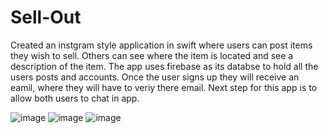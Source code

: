 # Sell-Out
Created an instgram style application in swift where users can post items they wish to sell. Others can see where the item is located and see a description of the item. The app uses firebase as its databse to hold all the users posts and accounts. Once the user signs up they will receive an eamil, where they will have to veriy there email. Next step for this app is to allow both users to chat in app.


![image](https://user-images.githubusercontent.com/121051967/208501718-ae462a5f-2943-4256-9f51-5df5797187b2.png)
![image](https://user-images.githubusercontent.com/121051967/208501834-d78cfa24-720e-4bf8-aa39-81eb462ce1c2.png)
![image](https://user-images.githubusercontent.com/121051967/208502393-585571c0-000b-4b59-b2f7-f50b8a1a48c4.png)



